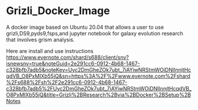 # Grizli_Docker_Image
A docker image based on Ubuntu 20.04 that allows a user to use grizli,DS9,pyds9,fsps,and jupyter notebook for galaxy evolution research that involves grism analysis. 

Here are install and use instructions
https://www.evernote.com/shard/s688/client/snv?isnewsnv=true&noteGuid=2e291cc6-0912-4b68-1467-c328bfb7adb5&noteKey=Uyc2DmGheZOk7ubt_7iAYiwNRStmWOiDNlInnjtHcqdVB_O8PxMIXb55jQ&sn=https%3A%2F%2Fwww.evernote.com%2Fshard%2Fs688%2Fsh%2F2e291cc6-0912-4b68-1467-c328bfb7adb5%2FUyc2DmGheZOk7ubt_7iAYiwNRStmWOiDNlInnjtHcqdVB_O8PxMIXb55jQ&title=Grizli%2BResearch%2Bvia%2BDocker%2BSetup%2BNotes
